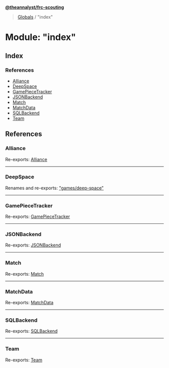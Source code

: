**[@theannalyst/frc-scouting](../README.md)**

> [Globals](../globals.md) / "index"

# Module: "index"

## Index

### References

* [Alliance](_index_.md#alliance)
* [DeepSpace](_index_.md#deepspace)
* [GamePieceTracker](_index_.md#gamepiecetracker)
* [JSONBackend](_index_.md#jsonbackend)
* [Match](_index_.md#match)
* [MatchData](_index_.md#matchdata)
* [SQLBackend](_index_.md#sqlbackend)
* [Team](_index_.md#team)

## References

### Alliance

Re-exports: [Alliance](_match_.md#alliance)

___

### DeepSpace

Renames and re-exports: [&quot;games/deep-space&quot;](_games_deep_space_.md)

___

### GamePieceTracker

Re-exports: [GamePieceTracker](../classes/_match_.gamepiecetracker.md)

___

### JSONBackend

Re-exports: [JSONBackend](../classes/_storage_json_.jsonbackend.md)

___

### Match

Re-exports: [Match](../classes/_match_.match.md)

___

### MatchData

Re-exports: [MatchData](../interfaces/_match_.matchdata.md)

___

### SQLBackend

Re-exports: [SQLBackend](../classes/_storage_sqlite_.sqlbackend.md)

___

### Team

Re-exports: [Team](../classes/_team_.team.md)
